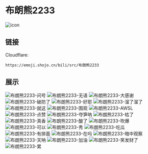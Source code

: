 # 布朗熊2233
![icon](https://emoji.shojo.cn/bili/src/布朗熊2233/icon.png)
## 链接
Cloudflare:
```
https://emoji.shojo.cn/bili/src/布朗熊2233
```
## 展示
![布朗熊2233-问号](https://emoji.shojo.cn/bili/src/布朗熊2233/布朗熊2233-问号.png)
![布朗熊2233-无语](https://emoji.shojo.cn/bili/src/布朗熊2233/布朗熊2233-无语.png)
![布朗熊2233-大感谢](https://emoji.shojo.cn/bili/src/布朗熊2233/布朗熊2233-大感谢.png)
![布朗熊2233-破防了](https://emoji.shojo.cn/bili/src/布朗熊2233/布朗熊2233-破防了.png)
![布朗熊2233-好耶](https://emoji.shojo.cn/bili/src/布朗熊2233/布朗熊2233-好耶.png)
![布朗熊2233-溜了溜了](https://emoji.shojo.cn/bili/src/布朗熊2233/布朗熊2233-溜了溜了.png)
![布朗熊2233-就这](https://emoji.shojo.cn/bili/src/布朗熊2233/布朗熊2233-就这.png)
![布朗熊2233-围观](https://emoji.shojo.cn/bili/src/布朗熊2233/布朗熊2233-围观.png)
![布朗熊2233-AWSL](https://emoji.shojo.cn/bili/src/布朗熊2233/布朗熊2233-AWSL.png)
![布朗熊2233-点赞](https://emoji.shojo.cn/bili/src/布朗熊2233/布朗熊2233-点赞.png)
![布朗熊2233-夺笋呐](https://emoji.shojo.cn/bili/src/布朗熊2233/布朗熊2233-夺笋呐.png)
![布朗熊2233-枯了](https://emoji.shojo.cn/bili/src/布朗熊2233/布朗熊2233-枯了.png)
![布朗熊2233-真香](https://emoji.shojo.cn/bili/src/布朗熊2233/布朗熊2233-真香.png)
![布朗熊2233-酸了](https://emoji.shojo.cn/bili/src/布朗熊2233/布朗熊2233-酸了.png)
![布朗熊2233-吹爆](https://emoji.shojo.cn/bili/src/布朗熊2233/布朗熊2233-吹爆.png)
![布朗熊2233-可以](https://emoji.shojo.cn/bili/src/布朗熊2233/布朗熊2233-可以.png)
![布朗熊2233-秀](https://emoji.shojo.cn/bili/src/布朗熊2233/布朗熊2233-秀.png)
![布朗熊2233-吃瓜](https://emoji.shojo.cn/bili/src/布朗熊2233/布朗熊2233-吃瓜.png)
![布朗熊2233-有排面](https://emoji.shojo.cn/bili/src/布朗熊2233/布朗熊2233-有排面.png)
![布朗熊2233-在吗](https://emoji.shojo.cn/bili/src/布朗熊2233/布朗熊2233-在吗.png)
![布朗熊2233-暗中观察](https://emoji.shojo.cn/bili/src/布朗熊2233/布朗熊2233-暗中观察.png)
![布朗熊2233-天呐](https://emoji.shojo.cn/bili/src/布朗熊2233/布朗熊2233-天呐.png)
![布朗熊2233-加油](https://emoji.shojo.cn/bili/src/布朗熊2233/布朗熊2233-加油.png)
![布朗熊2233-笑发财了](https://emoji.shojo.cn/bili/src/布朗熊2233/布朗熊2233-笑发财了.png)
![布朗熊2233-累](https://emoji.shojo.cn/bili/src/布朗熊2233/布朗熊2233-累.png)
